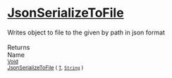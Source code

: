 # [JsonSerializeToFile](./SerializationHelper-100664032.md)

Writes object to file to the given by path in json format
<br><br>
Returns<img width=542/>Name
<br>
<sub>[Void](https://docs.microsoft.com/en-us/dotnet/api/System.Void)</sub><img width=500/><sub>[JsonSerializeToFile](./SerializationHelper-100664032.md) ( [`T`](./SerializationHelper-100664032.md), [`String`](https://docs.microsoft.com/en-us/dotnet/api/System.String) )</sub><br>


